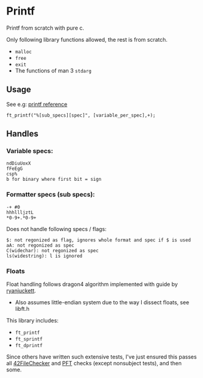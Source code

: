 # Printf

Printf from scratch with pure c.

Only following library functions allowed, the rest is from scratch.

- `malloc`
- `free`
- `exit`
- The functions of man 3 `stdarg`

## Usage

See e.g: [printf reference](http://www.cplusplus.com/reference/cstdio/printf/)

```
ft_printf("%[sub_specs][spec]", [variable_per_spec],+);
```

## Handles

### Variable specs:

```
ndDiuUoxX
fFeEgG
csp%
b for binary where first bit = sign
```

### Formatter specs (sub specs):

```
-+ #0
hhhllljztL
*0-9+.*0-9+
```

Does not handle following specs / flags:

```
$: not regonized as flag, ignores whole format and spec if $ is used
aA: not regonized as spec
C(widechar): not regonized as spec
ls(widestring): l is ignored
```

### Floats

Float handling follows dragon4 algorithm implemented with guide by [ryanjuckett](http://www.ryanjuckett.com/programming/printing-floating-point-numbers).

- Also assumes little-endian system due to the way I dissect floats, see libft.h

This library includes:

- `ft_printf`
- `ft_sprintf`
- `ft_dprintf`

Since others have written such extensive tests, I've just ensured this passes all
[42FileChecker](https://github.com/jgigault/42FileChecker) and [PFT](https://github.com/gavinfielder/pft) checks (except nonsubject tests), and then some.
